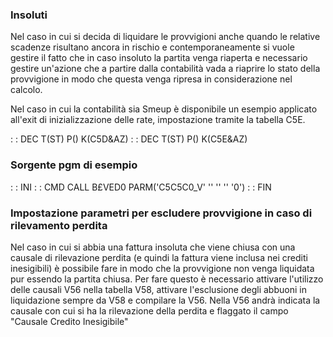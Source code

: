 ### Insoluti
Nel caso in cui si decida di liquidare le provvigioni anche quando le relative scadenze risultano ancora in rischio e contemporaneamente si vuole gestire il fatto che in caso insoluto la partita venga riaperta e necessario gestire un'azione che a partire dalla contabilità vada a riaprire lo stato della provvigione in modo che questa venga ripresa in considerazione nel calcolo.

Nel caso in cui la contabilità sia Smeup è disponibile un esempio applicato all'exit di inizializzazione delle rate, impostazione tramite la tabella C5E.

 :  : DEC T(ST) P() K(C5D&AZ)
 :  : DEC T(ST) P() K(C5E&AZ)

### Sorgente pgm di esempio
 :  : INI
 :  : CMD CALL B£VED0 PARM('C5C5C0_V' '' '' '' '0')
 :  : FIN

### Impostazione parametri per escludere provvigione in caso di rilevamento perdita
Nel caso in cui si abbia una fattura insoluta che viene chiusa con una causale di rilevazione perdita (e quindi la fattura viene inclusa nei crediti inesigibili) è possibile fare in modo che la provvigione non venga liquidata pur essendo la partita chiusa.
Per fare questo è necessario attivare l'utilizzo delle causali V56 nella tabella V58, attivare l'esclusione degli abbuoni in liquidazione sempre da V58 e compilare la V56. Nella V56 andrà indicata la causale con cui si ha la rilevazione della perdita e flaggato il campo "Causale Credito Inesigibile"
